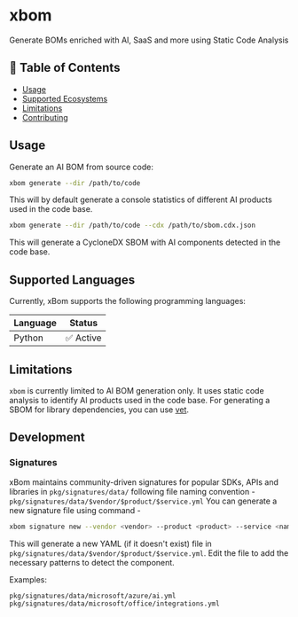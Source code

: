 # xbom
Generate BOMs enriched with AI, SaaS and more using Static Code Analysis

## 📑 Table of Contents
- [Usage](#usage)
- [Supported Ecosystems](#supported-ecosystems)
- [Limitations](#limitations)
- [Contributing](#contributing)

## Usage

Generate an AI BOM from source code:

```bash
xbom generate --dir /path/to/code
```

This will by default generate a console statistics of different AI products used in the code base.

```bash
xbom generate --dir /path/to/code --cdx /path/to/sbom.cdx.json
```

This will generate a CycloneDX SBOM with AI components detected in the code base.

## Supported Languages
Currently, xBom supports the following programming languages:

| Language | Status |
|-----------|--------|
| Python      | ✅ Active |

## Limitations

`xbom` is currently limited to AI BOM generation only. It uses static code analysis to identify AI products used in the code base. For generating a SBOM for library dependencies, you can use [vet](https://github.com/safedep/vet).

## Development



### Signatures

xBom maintains community-driven signatures for popular SDKs, APIs and libraries in `pkg/signatures/data/` following file naming convention - `pkg/signatures/data/$vendor/$product/$service.yml` You can generate a new signature file using command -

```bash
xbom signature new --vendor <vendor> --product <product> --service <name>
```

This will generate a new YAML (if it doesn't exist) file in `pkg/signatures/data/$vendor/$product/$service.yml`. Edit the file to add the necessary patterns to detect the component.

Examples:

```
pkg/signatures/data/microsoft/azure/ai.yml
pkg/signatures/data/microsoft/office/integrations.yml
```
